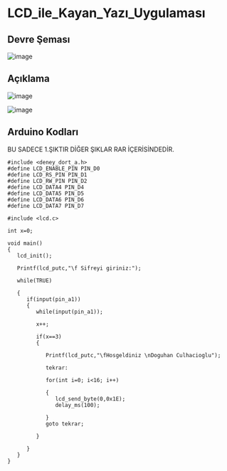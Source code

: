 # LCD_ile_Kayan_Yazı_Uygulaması

## Devre Şeması
![image](https://user-images.githubusercontent.com/53540561/117267296-cdedba80-ae5e-11eb-8976-6670cfde0fca.png)

## Açıklama
![image](https://user-images.githubusercontent.com/53540561/117267529-0a211b00-ae5f-11eb-9bdb-a9c3181dae76.png)

![image](https://user-images.githubusercontent.com/53540561/117267320-d3e39b80-ae5e-11eb-9f8a-b8bb82c09d10.png)

## Arduino Kodları

BU SADECE 1.ŞIKTIR DİĞER ŞIKLAR RAR İÇERİSİNDEDİR.
```
#include <deney_dort_a.h>
#define LCD_ENABLE_PIN PIN_D0
#define LCD_RS_PIN PIN_D1
#define LCD_RW_PIN PIN_D2
#define LCD_DATA4 PIN_D4
#define LCD_DATA5 PIN_D5
#define LCD_DATA6 PIN_D6
#define LCD_DATA7 PIN_D7

#include <lcd.c>

int x=0;

void main()
{
   lcd_init();

   Printf(lcd_putc,"\f Sifreyi giriniz:");
   
   while(TRUE)
   
   {    
      if(input(pin_a1))
      {    
         while(input(pin_a1));
         
         x++;
        
         if(x==3)
         {
            
            Printf(lcd_putc,"\fHosgeldiniz \nDoguhan Culhacioglu");
            
            tekrar:
         
            for(int i=0; i<16; i++)
    
            {
               lcd_send_byte(0,0x1E);
               delay_ms(100);
    
            }        
            goto tekrar;
           
         }
    
      }
   }
}

```
